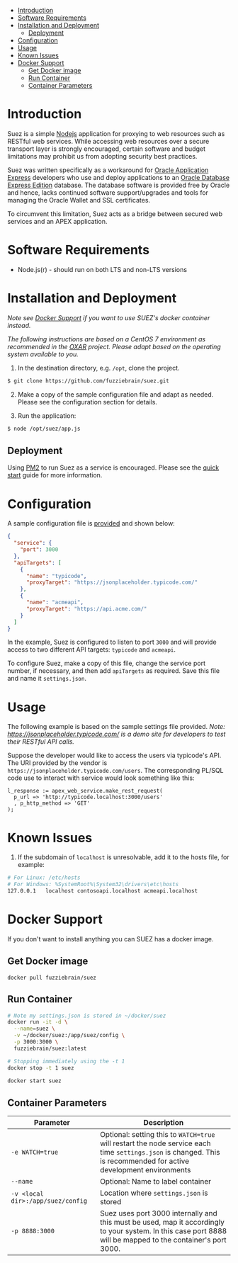 <!-- TOC -->

- [Introduction](#introduction)
- [Software Requirements](#software-requirements)
- [Installation and Deployment](#installation-and-deployment)
  - [Deployment](#deployment)
- [Configuration](#configuration)
- [Usage](#usage)
- [Known Issues](#known-issues)
- [Docker Support](#docker-support)
  - [Get Docker image](#get-docker-image)
  - [Run Container](#run-container)
  - [Container Parameters](#container-parameters)

<!-- /TOC -->

# Introduction
Suez is a simple [Nodejs](https://nodejs.org/) application for proxying to web resources such as RESTful web services. While accessing web resources over a secure transport layer is strongly encouraged, certain software and budget limitations may prohibit us from adopting security best practices.

Suez was written specifically as a workaround for [Oracle Application Express](https://apex.oracle.com/) developers who use and deploy applications to an [Oracle Database Express Edition](http://www.oracle.com/technetwork/database/database-technologies/express-edition/) database. The database software is provided free by Oracle and hence, lacks continued software support/upgrades and tools for managing the Oracle Wallet and SSL certificates.

To circumvent this limitation, Suez acts as a bridge between secured web services and an APEX application.

# Software Requirements

* Node.js(r) - should run on both LTS and non-LTS versions

# Installation and Deployment

_Note see [Docker Support](#docker-support) if you want to use SUEZ's docker container instead._

*The following instructions are based on a CentOS 7 environment as recommended in the [OXAR](https://github.com/OraOpenSource/OXAR) project. Please adapt based on the operating system available to you.*

1. In the destination directory, e.g. `/opt`, clone the project.
```bash
$ git clone https://github.com/fuzziebrain/suez.git
```

2. Make a copy of the sample configuration file and adapt as needed. Please see
the configuration section for details.

3. Run the application:
```bash
$ node /opt/suez/app.js
```

## Deployment

Using [PM2](http://pm2.keymetrics.io/) to run Suez as a service is encouraged. Please see the [quick start](http://pm2.keymetrics.io/docs/usage/quick-start/) guide for more information.

# Configuration
A sample configuration file is [provided](../master/config/settings.json.sample) and shown below:

```json
{
  "service": {
    "port": 3000
  },
  "apiTargets": [
    {
      "name": "typicode",
      "proxyTarget": "https://jsonplaceholder.typicode.com/"
    },
    {
      "name": "acmeapi",
      "proxyTarget": "https://api.acme.com/"
    }
  ]
}
```


In the example, Suez is configured to listen to port `3000` and will provide access to two different API targets: `typicode` and `acmeapi`.

To configure Suez, make a copy of this file, change the service port number, if necessary, and then add `apiTargets` as required. Save this file and name it `settings.json`.

# Usage
The following example is based on the sample settings file provided. _Note: https://jsonplaceholder.typicode.com/ is a demo site for developers to test their RESTful API calls._

Suppose the developer would like to access the users via typicode's API. The URI provided by the vendor is `https://jsonplaceholder.typicode.com/users`. The corresponding PL/SQL code use to interact with service would look something like this:

```plsql
l_response := apex_web_service.make_rest_request(
  p_url => 'http://typicode.localhost:3000/users'
  , p_http_method => 'GET'
);
```

# Known Issues
1. If the subdomain of `localhost` is unresolvable, add it to the hosts file, for example:

```bash
# For Linux: /etc/hosts
# For Windows: %SystemRoot%\System32\drivers\etc\hosts
127.0.0.1   localhost contosoapi.localhost acmeapi.localhost
```

# Docker Support

If you don't want to install anything you can SUEZ has a docker image.

## Get Docker image

`docker pull fuzziebrain/suez`

## Run Container

```bash
# Note my settings.json is stored in ~/docker/suez
docker run -it -d \
  --name=suez \
  -v ~/docker/suez:/app/suez/config \
  -p 3000:3000 \
  fuzziebrain/suez:latest

# Stopping immediately using the -t 1
docker stop -t 1 suez

docker start suez
```

## Container Parameters

Parameter | Description
--- | ---
`-e WATCH=true` | Optional: setting this to `WATCH=true` will restart the node service each time `settings.json` is changed. This is recommended for active development environments
`--name` | Optional: Name to label container
`-v <local dir>:/app/suez/config` | Location where `settings.json` is stored
`-p 8888:3000`  | Suez uses port 3000 internally and this must be used, map it accordingly to your system. In this case port 8888 will be mapped to the container's port 3000.
